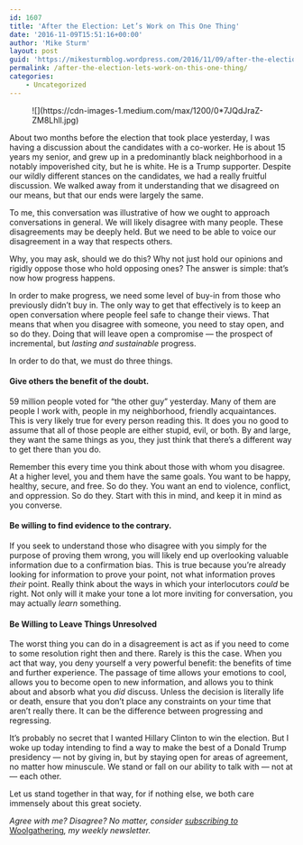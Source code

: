 ```yaml
---
id: 1607
title: 'After the Election: Let’s Work on This One Thing'
date: '2016-11-09T15:51:16+00:00'
author: 'Mike Sturm'
layout: post
guid: 'https://mikesturmblog.wordpress.com/2016/11/09/after-the-election-lets-work-on-this-one-thing/'
permalink: /after-the-election-lets-work-on-this-one-thing/
categories:
    - Uncategorized
---
```


<figure>![](https://cdn-images-1.medium.com/max/1200/0*7JQdJraZ-ZM8Lhll.jpg)</figure>About two months before the election that took place yesterday, I was having a discussion about the candidates with a co-worker. He is about 15 years my senior, and grew up in a predominantly black neighborhood in a notably impoverished city, but he is white. He is a Trump supporter. Despite our wildly different stances on the candidates, we had a really fruitful discussion. We walked away from it understanding that we disagreed on our means, but that our ends were largely the same.

To me, this conversation was illustrative of how we ought to approach conversations in general. We will likely disagree with many people. These disagreements may be deeply held. But we need to be able to voice our disagreement in a way that respects others.

Why, you may ask, should we do this? Why not just hold our opinions and rigidly oppose those who hold opposing ones? The answer is simple: that’s now how progress happens.

In order to make progress, we need some level of buy-in from those who previously didn’t buy in. The only way to get that effectively is to keep an open conversation where people feel safe to change their views. That means that when you disagree with someone, you need to stay open, and so do they. Doing that will leave open a compromise — the prospect of incremental, but *lasting and sustainable* progress.

In order to do that, we must do three things.

#### **Give others the benefit of the doubt.**

59 million people voted for “the other guy” yesterday. Many of them are people I work with, people in my neighborhood, friendly acquaintances. This is very likely true for every person reading this. It does you no good to assume that all of those people are either stupid, evil, or both. By and large, they want the same things as you, they just think that there’s a different way to get there than you do.

Remember this every time you think about those with whom you disagree. At a higher level, you and them have the same goals. You want to be happy, healthy, secure, and free. So do they. You want an end to violence, conflict, and oppression. So do they. Start with this in mind, and keep it in mind as you converse.

#### **Be willing to find evidence to the contrary.**

If you seek to understand those who disagree with you simply for the purpose of proving them wrong, you will likely end up overlooking valuable information due to a confirmation bias. This is true because you’re already looking for information to prove your point, not what information proves *their* point. Really think about the ways in which your interlocutors *could* be right. Not only will it make your tone a lot more inviting for conversation, you may actually *learn* something.

#### Be Willing to Leave Things Unresolved

The worst thing you can do in a disagreement is act as if you need to come to some resolution right then and there. Rarely is this the case. When you act that way, you deny yourself a very powerful benefit: the benefits of time and further experience. The passage of time allows your emotions to cool, allows you to become open to new information, and allows you to think about and absorb what you *did* discuss. Unless the decision is literally life or death, ensure that you don’t place any constraints on your time that aren’t really there. It can be the difference between progressing and regressing.

It’s probably no secret that I wanted Hillary Clinton to win the election. But I woke up today intending to find a way to make the best of a Donald Trump presidency — not by giving in, but by staying open for areas of agreement, no matter how minuscule. We stand or fall on our ability to talk with — not at — each other.

Let us stand together in that way, for if nothing else, we both care immensely about this great society.

*Agree with me? Disagree? No matter, consider* [*subscribing to* Woolgathering](http://tinyletter.com/mike_sturm)*, my weekly newsletter.*